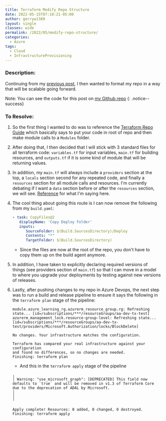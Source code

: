 ```yaml
---
title: Terraform Modify Repo Structure
date: 2022-05-15T07:10:21-05:00
author: gerryw1389
layout: single
classes: wide
permalink: /2022/05/modify-repo-structure/
categories:
  - Azure
tags:
  - Cloud
  - InfrastructureProvisioning
---
```

<!--more-->

### Description:

Continuing from my [previous post](https://automationadmin.com/2022/05/setup-azdo-terraform/), I then wanted to format my repo in a way that will be scalable going forward. 

Note: You can see the code for this post on [my Github repo](https://github.com/gerryw1389/terraform-examples/tree/main/2022-05-15-modify-repo-structure)
{: .notice--success}

### To Resolve:

1. So the first thing I wanted to do was to reference the [Terraform Repo Guide](https://www.terraform.io/language/modules/develop/structure) which basically says to put your code in root of repo and then make module calls to a `Modules` folder.

1. After doing that, I then decided that I will stick with 3 standard files for all terraform code: `variables.tf` for input variables, `main.tf` for building resources, and `outputs.tf` if it is some kind of module that will be returning values.

1. In addition, my `main.tf` will always include a `providers` section at the top, a `locals` section second for any repeated code, and finally a `resources` section for all module calls and resources. I'm currently debating if I want a `data` section before or after the `resources` section, we will see. [Reference](https://github.com/gerryw1389/terraform-examples/blob/main/2022-05-15-modify-repo-structure/main.tf) for what I'm saying here.

1. The cool thing about going this route is I can now remove the following from my `build.yaml`:

   ```yaml
   - task: CopyFiles@2
      displayName: 'Copy Deploy Folder'
      inputs:
         SourceFolder: $(Build.SourcesDirectory)/Deploy
         Contents: "*"
         TargetFolder: $(Build.SourcesDirectory)
   ```

   - Since the files are now at the root of the repo, you don't have to copy them up on the build agent anymore.

1. In addition, I have taken to explicitly declaring required versions of things (see providers section of `main.tf`) so that I can move in a model to where you upgrade your deployments by testing against new versions of releases.

1. Lastly, after pushing changes to my repo in Azure Devops, the next step was to run a build and release pipeline to ensure it says the following in the `terraform plan` stage of the pipeline:

   ```escape
   module.azure_learning_rg.azurerm_resource_group.rg: Refreshing state... [id=/subscriptions/***/resourceGroups/aa-dev-tx-test]
   azurerm_management_lock.resource-group-level: Refreshing state... [id=/subscriptions/***/resourceGroups/aa-dev-tx-test/providers/Microsoft.Authorization/locks/BlockDelete]

   No changes. Your infrastructure matches the configuration.

   Terraform has compared your real infrastructure against your configuration
   and found no differences, so no changes are needed.
   Finishing: terraform plan
   ```

   - And this in the `terraform apply` stage of the pipeline

   ```escape
   ╷
   │ Warning: "use_microsoft_graph": [DEPRECATED] This field now defaults to `true` and will be removed in v1.3 of Terraform Core due to the deprecation of ADAL by Microsoft.
   │ 
   │ 
   ╵

   Apply complete! Resources: 0 added, 0 changed, 0 destroyed.
   Finishing: terraform apply
   ```

